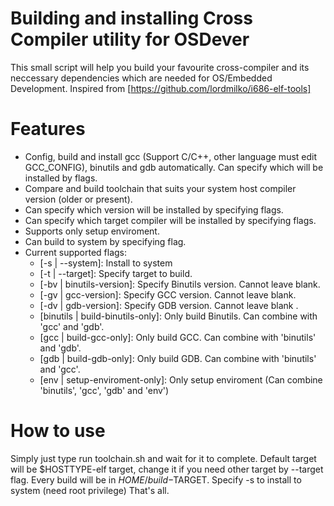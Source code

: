 # Building and installing Cross Compiler utility for OSDever
This small script will help you build your favourite cross-compiler and its neccessary dependencies which are needed for OS/Embedded Development. Inspired from [https://github.com/lordmilko/i686-elf-tools]
# Features
  - Config, build and install gcc (Support C/C++, other language must edit GCC_CONFIG), binutils and gdb automatically. Can specify which will be installed by flags.
  - Compare and build toolchain that suits your system host compiler version (older or present).
  - Can specify which version will be installed by specifying flags.
  - Can specify which target compiler will be installed by specifying flags.
  - Supports only setup enviroment.
  - Can build to system by specifying flag.
  - Current supported flags:
    + [-s | --system]: Install to system
    + [-t | --target]: Specify target to build.
    + [-bv | binutils-version]: Specify Binutils version. Cannot leave blank.
    + [-gv | gcc-version]: Specify GCC version. Cannot leave blank. 
    + [-dv | gdb-version]: Specify GDB version. Cannot leave blank .
    + [binutils | build-binutils-only]: Only build Binutils. Can combine with 'gcc' and 'gdb'. 
    + [gcc | build-gcc-only]: Only build GCC. Can combine with 'binutils' and 'gdb'. 
    + [gdb | build-gdb-only]: Only build GDB. Can combine with 'binutils' and 'gcc'.
    + [env | setup-enviroment-only]: Only setup enviroment
    (Can combine 'binutils', 'gcc', 'gdb' and 'env')
# How to use
Simply just type run toolchain.sh and wait for it to complete. Default target will be $HOSTTYPE-elf target, change it if you need other target by --target flag. Every build will be in $HOME/build-$TARGET. Specify -s to install to system (need root privilege) That's all.
    
